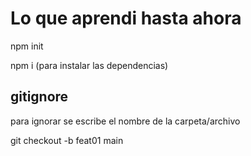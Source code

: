 #   Lo que aprendi hasta ahora

npm init

npm i (para instalar las dependencias)

## gitignore

para ignorar se escribe el nombre de la carpeta/archivo

git checkout -b feat01 main